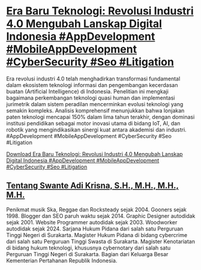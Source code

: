 # [Era Baru Teknologi: Revolusi Industri 4.0 Mengubah Lanskap Digital Indonesia #AppDevelopment #MobileAppDevelopment #CyberSecurity #Seo #Litigation](https://swanteadikrisna.com/legaltech/website/45/era-baru-teknologi-revolusi-industri-40-mengubah-lanskap-digital-indonesia/)

Era revolusi industri 4.0 telah menghadirkan transformasi fundamental dalam ekosistem teknologi informasi dan pengembangan kecerdasan buatan (Artificial Intelligence) di Indonesia. Penelitian ini mengkaji bagaimana perkembangan teknologi quasi human dan implementasi jurimetrik dalam sistem peradilan mencerminkan evolusi teknologi yang semakin kompleks. Analisis komprehensif menunjukkan bahwa lonjakan paten teknologi mencapai 150% dalam lima tahun terakhir, dengan dominasi institusi pendidikan sebagai motor inovasi utama di bidang IoT, AI, dan robotik yang mengindikasikan sinergi kuat antara akademisi dan industri. #AppDevelopment #MobileAppDevelopment #CyberSecurity #Seo #Litigation 

[Download Era Baru Teknologi: Revolusi Industri 4.0 Mengubah Lanskap Digital Indonesia #AppDevelopment #MobileAppDevelopment #CyberSecurity #Seo #Litigation](https://swanteadikrisna.com/legaltech/website/45/era-baru-teknologi-revolusi-industri-40-mengubah-lanskap-digital-indonesia/)


## [Tentang Swante Adi Krisna, S.H., M.H., M.H., M.H.](https://swanteadikrisna.com/)

Penikmat musik Ska, Reggae dan Rocksteady sejak 2004. Gooners sejak 1998. Blogger dan SEO paruh waktu sejak 2014. Graphic Designer autodidak sejak 2001. Website Programmer autodidak sejak 2003. Woodworker autodidak sejak 2024. Sarjana Hukum Pidana dari salah satu Perguruan Tinggi Negeri di Surakarta. Magister Hukum Pidana di bidang cybercrime dari salah satu Perguruan Tinggi Swasta di Surakarta. Magister Kenotariatan di bidang hukum teknologi, khususnya cybernotary dari salah satu Perguruan Tinggi Negeri di Surakarta. Bagian dari Keluarga Besar Kementerian Pertahanan Republik Indonesia.